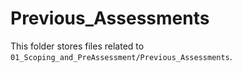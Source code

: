 # Previous_Assessments

This folder stores files related to `01_Scoping_and_PreAssessment/Previous_Assessments`.
